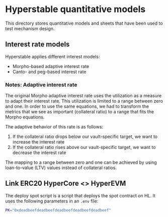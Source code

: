 # Hyperstable quantitative models

This directory stores quantitative models and sheets that have been used to test mechanism design.

## Interest rate models

Hyperstable applies different interest models:

- Morpho-based adaptive interest rate
- Canto- and peg-based interest rate

### Notes: Adaptive interest rate

The original Morpho adaptive interest rate uses the utilization as a measure to adapt their interest rate.
This utilization is limited to a range between zero and one.
In order to use the same equations, we had to transform the metrics that we see as important (collateral ratio) to a range that fits the Morpho equations.

The adaptive behavior of this rate is as follows:

1. If the collateral ratio drops below our vault-specific target, we want to increase the interest rate
2. If the collateral ratio rises above our vault-specific target, we want to decrease the interest rate

The mapping to a range between zero and one can be achieved by using loan-to-value (LTV) values instead of collateral ratios.

## Link ERC20 HyperCore <> HyperEVM

The deploy spot script is a script that deploys the spot contract on HL. It uses the following parameters in an `.env` file:

```bash
PK="0xdeadbeefdeadbeefdeadbeefdeadbeefdeadbeef"
```
